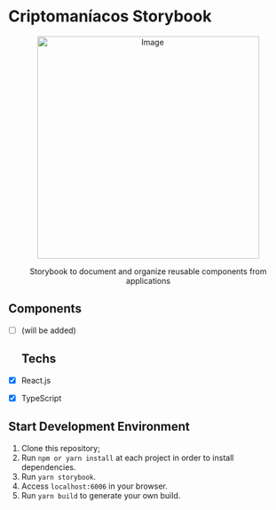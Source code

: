 # Criptomaníacos Storybook
<p align="center">
    <img src="https://www.criptomaniacos.io/imagens/pagina-inicial-2/logo-rodape.svg" alt="Image" width="400" />
</p>

<p align="center">Storybook to document and organize reusable components from applications</p>

## Components

- [ ] (will be added)
  
  ## Techs

- [x] React.js
- [x] TypeScript

## Start Development Environment

1. Clone this repository;<br />
2. Run `npm or yarn install` at each project in order to install dependencies.<br />
3. Run `yarn storybook`.<br />
4. Access `localhost:6006` in your browser.<br />
5. Run `yarn build` to generate your own build.<br />